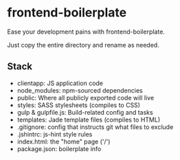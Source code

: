 # frontend-boilerplate

Ease your development pains with frontend-boilerplate.

Just copy the entire directory and rename as needed.

## Stack
* clientapp: JS application code
* node_modules: npm-sourced dependencies
* public: Where all publicly exported code will live
* styles: SASS stylesheets (compiles to CSS)
* gulp & gulpfile.js: Build-related config and tasks
* templates: Jade template files (compiles to HTML)
* .gitignore: config that instructs git what files to exclude
* .jshintrc: js-hint style rules
* index.html: the "home" page ('/')
* package.json: boilerplate info